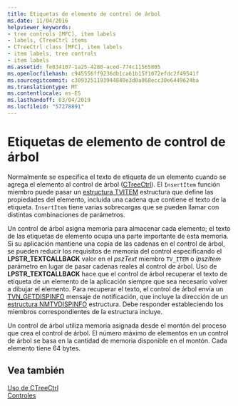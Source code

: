 ```yaml
---
title: Etiquetas de elemento de control de árbol
ms.date: 11/04/2016
helpviewer_keywords:
- tree controls [MFC], item labels
- labels, CTreeCtrl items
- CTreeCtrl class [MFC], item labels
- item labels, tree controls
- item labels
ms.assetid: fe834107-1a25-4280-aced-774c11565805
ms.openlocfilehash: c945556ff9236db1ca61b15f1072efdc2f49541f
ms.sourcegitcommit: c3093251193944840e3d0a068ecc30e6449624ba
ms.translationtype: MT
ms.contentlocale: es-ES
ms.lasthandoff: 03/04/2019
ms.locfileid: "57278891"
---
```

# <a name="tree-control-item-labels"></a>Etiquetas de elemento de control de árbol

Normalmente se especifica el texto de etiqueta de un elemento cuando se agrega el elemento al control de árbol ([CTreeCtrl](../mfc/reference/ctreectrl-class.md)). El `InsertItem` función miembro puede pasar un [estructura TVITEM](/windows/desktop/api/commctrl/ns-commctrl-tagtvitema) estructura que define las propiedades del elemento, incluida una cadena que contiene el texto de la etiqueta. `InsertItem` tiene varias sobrecargas que se pueden llamar con distintas combinaciones de parámetros.

Un control de árbol asigna memoria para almacenar cada elemento; el texto de las etiquetas de elemento ocupa una parte importante de esta memoria. Si su aplicación mantiene una copia de las cadenas en el control de árbol, se pueden reducir los requisitos de memoria del control especificando el **LPSTR_TEXTCALLBACK** valor en el *pszText* miembro `TV_ITEM` o *lpszItem* parámetro en lugar de pasar cadenas reales al control de árbol. Uso de **LPSTR_TEXTCALLBACK** hace que el control de árbol recuperar el texto de etiqueta de un elemento de la aplicación siempre que sea necesario volver a dibujar el elemento. Para recuperar el texto, el control de árbol envía un [TVN_GETDISPINFO](/windows/desktop/Controls/tvn-getdispinfo) mensaje de notificación, que incluye la dirección de un [estructura NMTVDISPINFO](/windows/desktop/api/commctrl/ns-commctrl-tagtvdispinfoa) estructura. Debe responder estableciendo los miembros correspondientes de la estructura incluye.

Un control de árbol utiliza memoria asignada desde el montón del proceso que crea el control de árbol. El número máximo de elementos en un control de árbol se basa en la cantidad de memoria disponible en el montón. Cada elemento tiene 64 bytes.

## <a name="see-also"></a>Vea también

[Uso de CTreeCtrl](../mfc/using-ctreectrl.md)<br/>
[Controles](../mfc/controls-mfc.md)
